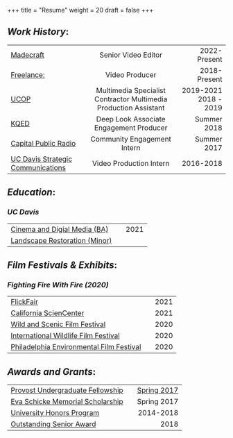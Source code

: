 +++
title = "Resume"
weight = 20
draft = false
+++

## *Work History*:
								

|                                            |                         |   |
| -------------            |:----------------------------------------:| -----:|
| [Madecraft](https://onlymadecraft.com/) |Senior Video Editor | 2022-Present |
| [Freelance:](http://sineadsantich.com/#work) |Video Producer |  2018-Present |
| [UCOP](https://www.universityofcalifornia.edu/) |Multimedia Specialist Contractor Multimedia Production Assistant| 2019-2021 2018 - 2019 |
| [KQED](https://www.kqed.org/science/series/deep-look) |Deep Look Associate Engagement Producer | Summer 2018 |
| [Capital Public Radio](http://www.capradio.org/news/the-view-from-here/)| Community Engagement Intern  | Summer 2017 |
| [UC Davis Strategic Communications](https://strategiccommunications.ucdavis.edu/) |Video Production Intern | 2016-2018 |


## *Education*:
### *UC Davis*

|                                            |                         |   |
| -------------            |:----------------------------------------:| -----:|
| [Cinema and Digial Media (BA)](https://watch.flickfair.com/) | | 2021 |
| [Landscape Restoration (Minor)](https://californiasciencecenter.org/exhibits/fire-science-safety) | |

## *Film Festivals & Exhibits*:
### *Fighting Fire With Fire (2020)*

|                                            |                         |   |
| -------------            |:----------------------------------------:| -----:|
| [FlickFair](https://watch.flickfair.com/) | | 2021 |
| [California ScienCenter](https://californiasciencecenter.org/exhibits/fire-science-safety) | | 2021 |
| [Wild and Scenic Film Festival](https://www.wildandscenicfilmfestival.org/film/fighting-fire-with-fire/) |  |    2020 |
| [International Wildlife Film Festival](https://wildlifefilms.org/portfolio-3/fighting-fire-with-fire/)| | 2020|
| [Philadelphia Environmental Film Festival](https://watch.eventive.org/pufferfish/play/5f1f8bd6f34802005a76f402/5ef669b1e2e1cd0059d4bc97)| | 2020|




## *Awards and Grants*:


|                                            |                         |   |
| -------------            |:----------------------------------------:| -----:|
| [Provost Undergraduate Fellowship](http://urc.ucdavis.edu/awards/puf/general_information.html)|  | [Spring 2017](http://urc.ucdavis.edu/awards/puf/recipients.html)|
| [Eva Schicke Memorial Scholarship](http://wrrc.ucdavis.edu/scholarship.html) |  |    Spring 2017 |
| [University Honors Program](https://honors.ucdavis.edu/)| | 2014-2018|
| [Outstanding Senior Award](https://ue.ucdavis.edu/students/senior-awards-2018#&gid=1&pid=66) | | 2018 |












